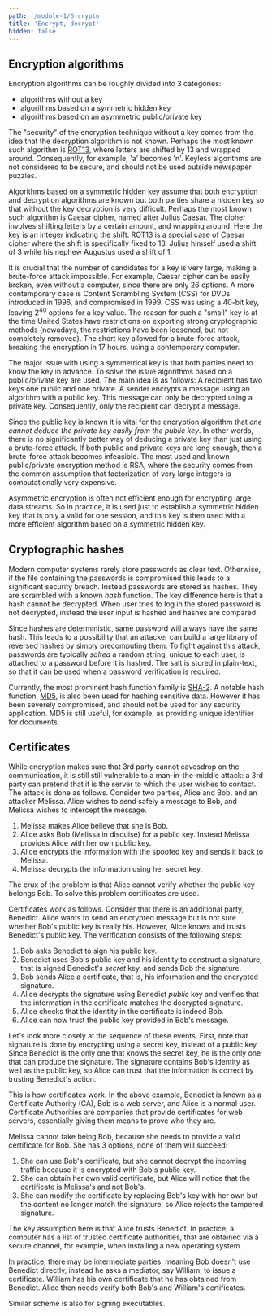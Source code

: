 ```yaml
---
path: '/module-1/6-crypto'
title: 'Encrypt, decrypt'
hidden: false
---
```


## Encryption algorithms

Encryption algorithms can be roughly divided into 3 categories:

* algorithms without a key
* algorithms based on a symmetric hidden key
* algorithms based on an asymmetric public/private key


The "security" of the encryption technique without a key comes from the idea
that the decryption algorithm is not known. Perhaps the most known such algorithm is
[ROT13](https://rot13.com/), where letters are shifted by 13 and wrapped
around. Consequently, for example, 'a' becomes 'n'.
Keyless algorithms are not considered to be secure, and should not be used
outside newspaper puzzles.


Algorithms based on a symmetric hidden key assume that both encryption and decryption algorithms
are known but both parties share a hidden key so that without the key decryption is very difficult.
Perhaps the most known such algorithm is Caesar
cipher, named after Julius Caesar. The cipher involves shifting letters by a certain
amount, and wrapping around. Here the key is an integer indicating the shift. ROT13 is a special
case of Caesar cipher where the shift is specifically fixed to 13. Julius himself used a shift of 3
while his nephew Augustus used a shift of 1.

<p>
It is crucial that the number of candidates for a key is very large, making a brute-force
attack impossible. For example, Caesar cipher can be easily broken, even
without a computer, since there are only 26 options. A more contemporary case
is Content Scrambling System (CSS) for DVDs introduced in 1996, and compromised in 1999. CSS was using a 40-bit key,
leaving 2<sup>40</sup> options for a key value.
The reason for such a "small" key is at the time United States have
restrictions on exporting strong cryptographic methods (nowadays, the
restrictions have been loosened, but not completely removed). The short key
allowed for a brute-force attack, breaking the encryption in 17 hours, using a contemporary computer.</p>

The major issue with using a symmetrical key is that both parties need to know
the key in advance. To solve the issue algorithms based on a public/private
key are used. The main idea is as follows: A recipient has two keys
one public and one private. A sender encrypts a message using an algorithm
with a public key. This message can only be decrypted using a private key.
Consequently, only the recipient can decrypt a message.

Since the public key is known it is vital for the encryption algorithm that
_one cannot deduce the private key easily from the public key_. In other words,
there is no significantly better way of deducing a private key than just using a brute-force
attack. If both public and private keys are long enough, then a brute-force
attack becomes infeasible. The most used and known public/private encryption
method is RSA, where the security comes from the common assumption that
factorization of very large integers is computationally very expensive. 

Asymmetric encryption is often not efficient enough for encrypting large data streams.
So in practice, it is used just to establish a symmetric hidden key that is only a valid
for one session, and this key is then used with a more efficient algorithm based on a symmetric hidden key. 

<quiz id="a6de8d38-a03e-46e7-9294-edc41a83c4d8"></quiz>

## Cryptographic hashes

Modern computer systems rarely store passwords as clear text. Otherwise, if the
file containing the passwords is compromised this leads to a significant
security breach. Instead passwords are stored as hashes. They are scrambled
with a known _hash_ function. The key difference here is that a hash cannot be
decrypted. When user tries to log in the stored password is not decrypted,
instead the user input is hashed and hashes are compared.

Since hashes are deterministic, same password will always have the same hash. This
leads to a possibility that an attacker can build a large library of reversed
hashes by simply precomputing them. To fight against this attack, passwords are typically _salted_
a random string, unique to each user, is attached to a password before it is hashed.
The salt is stored in plain-text, so that it can be used when a password verification is required.

Currently, the most prominent hash function family is
[SHA-2](https://en.wikipedia.org/wiki/SHA-2).  A notable hash function,
[MD5](https://en.wikipedia.org/wiki/MD5), is also been used for hashing
sensitive data. However it has been severely compromised, and should not be
used for any security application. MD5 is still useful, for example, as providing unique identifier for  documents.

## Certificates

While encryption makes sure that 3rd party cannot eavesdrop on the communication, it is still
still vulnerable to a man-in-the-middle attack: a 3rd party can pretend that it is the server
to which the user wishes to contact. The attack is done as follows. Consider two parties, Alice
and Bob, and an attacker Melissa. Alice wishes to send safely a message to Bob, and Melissa wishes
to intercept the message.

1. Melissa makes Alice believe that she is Bob.
2. Alice asks Bob (Melissa in disquise) for a public key. Instead Melissa provides Alice with her own public key.
3. Alice encrypts the information with the spoofed key and sends it back to Melissa.
4. Melissa decrypts the information using her secret key.

The crux of the problem is that Alice cannot verify whether the public key belongs
Bob. To solve this problem certificates are used.

Certificates work as follows. Consider that there is an additional party, Benedict.
Alice wants to send an encrypted message but is not sure whether
Bob's public key is really his. However, Alice knows and trusts Benedict's public key.
The verification consists of the following steps:

1. Bob asks Benedict to sign his public key.
2. Benedict uses Bob's public key and his identity to construct a signature, that is signed Benedict's _secret_ key, and sends Bob the signature.
3. Bob sends Alice a certificate, that is, his information and the encrypted signature.
4. Alice decrypts the signature using Benedict _public_ key and verifies that the information in the certificate matches the decrypted signature.
5. Alice checks that the identity in the certificate is indeed Bob.
6. Alice can now trust the public key provided in Bob's message.

Let's look more closely at the sequence of these events. First, note that
signature is done by encrypting using a secret key, instead of a public key.
Since Benedict is the only one that knows the secret key, he is the only one
that can produce the signature. The signature contains Bob's identity as well as the
public key, so Alice can trust that the information is correct by trusting Benedict's action.

This is how certificates work. In the above example, Benedict is known as a
Certificate Authority (CA), Bob is a web server, and Alice is a normal user.
Certificate Authorities are companies that provide certificates for web servers,
essentially giving them means to prove who they are.

Melissa cannot fake being Bob, because she needs to provide
a valid certificate for Bob. She has 3 options, none of them will succeed:

1. She can use Bob's certificate, but she cannot decrypt the incoming traffic because it is encrypted with Bob's public key.
2. She can obtain her own valid certificate, but Alice will notice that the certificate is Melissa's and not Bob's.
3. She can modify the certificate by replacing Bob's key with her own but the content no longer match the signature, so Alice rejects the tampered signature.

The key assumption here is that Alice trusts Benedict. In practice, a computer has a list of
trusted certificate authorities, that are obtained via a secure channel, for
example, when installing a new operating system.

In practice, there may be intermediate parties, meaning Bob doesn't use
Benedict directly, instead he asks a mediator, say William, to issue a
certificate. William has his own certificate that he has obtained from Benedict.
Alice then needs verify both Bob's and William's certificates. 

Similar scheme is also for signing executables.

<quiz id="6f0ac817-95af-46b9-b72d-c3710b1ec95a"></quiz>
